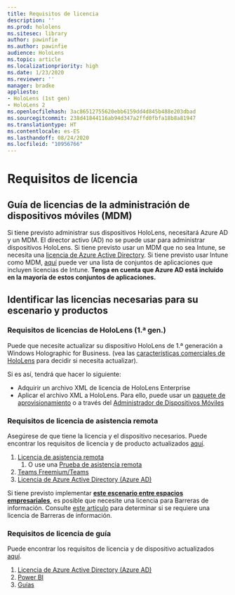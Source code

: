 ```yaml
---
title: Requisitos de licencia
description: ''
ms.prod: hololens
ms.sitesec: library
author: pawinfie
ms.author: pawinfie
audience: HoloLens
ms.topic: article
ms.localizationpriority: high
ms.date: 1/23/2020
ms.reviewer: ''
manager: bradke
appliesto:
- HoloLens (1st gen)
- HoloLens 2
ms.openlocfilehash: 3ac86512755620ebb6159dd4d845b488e203dbad
ms.sourcegitcommit: 238d41844116ab94d347a2ffd0fbfa18b8a81947
ms.translationtype: HT
ms.contentlocale: es-ES
ms.lasthandoff: 08/24/2020
ms.locfileid: "10956766"
---
```

# Requisitos de licencia

## Guía de licencias de la administración de dispositivos móviles (MDM)

Si tiene previsto administrar sus dispositivos HoloLens, necesitará Azure AD y un MDM. El director activo (AD) no se puede usar para administrar dispositivos HoloLens.
Si tiene previsto usar un MDM que no sea Intune, se necesita una [licencia de Azure Active Directory](https://docs.microsoft.com/azure/active-directory/fundamentals/active-directory-whatis).
Si tiene previsto usar Intune como MDM, [aquí](https://docs.microsoft.com/intune/fundamentals/licenses) puede ver una lista de conjuntos de aplicaciones que incluyen licencias de Intune. **Tenga en cuenta que Azure AD está incluido en la mayoría de estos conjuntos de aplicaciones.**

## Identificar las licencias necesarias para su escenario y productos

### Requisitos de licencias de HoloLens (1.ª gen.)

Puede que necesite actualizar su dispositivo HoloLens de 1.ª generación a Windows Holographic for Business. (vea las [características comerciales de HoloLens](holoLens-commercial-features.md#feature-comparison-between-editions) para decidir si necesita actualizar).

 Si es así, tendrá que hacer lo siguiente:

- Adquirir un archivo XML de licencia de HoloLens Enterprise
- Aplicar el archivo XML a HoloLens. Para ello, puede usar un [paquete de aprovisionamiento](hololens-provisioning.md) o a través del [Administrador de Dispositivos Móviles](https://docs.microsoft.com/intune/configuration/holographic-upgrade)

### Requisitos de licencia de asistencia remota

Asegúrese de que tiene la licencia y el dispositivo necesarios. Puede encontrar los requisitos de licencia y de producto actualizados [aquí](https://docs.microsoft.com/dynamics365/mixed-reality/remote-assist/requirements).

1. [Licencia de asistencia remota](https://docs.microsoft.com/dynamics365/mixed-reality/remote-assist/buy-and-deploy-remote-assist)
    1. O use una [Prueba de asistencia remota](https://docs.microsoft.com/dynamics365/mixed-reality/remote-assist/try-remote-assist)
1. [Teams Freemium/Teams](https://products.office.com/microsoft-teams/free)
1. [Licencia de Azure Active Directory (Azure AD)](https://docs.microsoft.com/azure/active-directory/fundamentals/active-directory-whatis)

Si tiene previsto implementar **[este escenario entre espacios empresariales](https://docs.microsoft.com/dynamics365/mixed-reality/remote-assist/cross-tenant-overview#scenario-2-leasing-services-to-other-tenants)**, es posible que necesite una licencia para Barreras de información. Consulte [este artículo](https://docs.microsoft.com/dynamics365/mixed-reality/remote-assist/cross-tenant-licensing-implementation#step-1-determine-if-information-barriers-are-necessary) para determinar si se requiere una licencia de Barreras de información.

### Requisitos de licencia de guía

Puede encontrar los requisitos de licencia y de dispositivo actualizados [aquí](https://docs.microsoft.com/dynamics365/mixed-reality/guides/requirements).

1. [Licencia de Azure Active Directory (Azure AD)](https://docs.microsoft.com/azure/active-directory/fundamentals/active-directory-whatis)
1. [Power BI](https://powerbi.microsoft.com/desktop/)
1. [Guías](https://docs.microsoft.com/dynamics365/mixed-reality/guides/setup)
